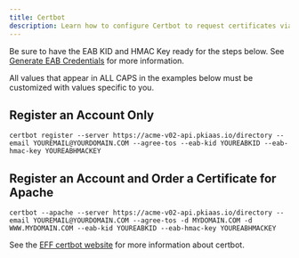 ```yaml
---
title: Certbot
description: Learn how to configure Certbot to request certificates via ACME from the PKIaaS.io.
---
```

Be sure to have the EAB KID and HMAC Key ready for the steps below. See [Generate EAB Credentials](../generate-eab-credentials.md) for more information.

All values that appear in ALL CAPS in the examples below must be customized with values specific to you.

## Register an Account Only
```certbot register --server https://acme-v02-api.pkiaas.io/directory --email YOUREMAIL@YOURDOMAIN.COM --agree-tos --eab-kid YOUREABKID --eab-hmac-key YOUREABHMACKEY```

## Register an Account and Order a Certificate for Apache
```certbot --apache --server https://acme-v02-api.pkiaas.io/directory --email YOUREMAIL@YOURDOMAIN.COM --agree-tos -d MYDOMAIN.COM -d WWW.MYDOMAIN.COM --eab-kid YOUREABKID --eab-hmac-key YOUREABHMACKEY```

See the [EFF certbot website](https://certbot.eff.org/instructions) for more information about certbot. 